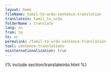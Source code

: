 ```yaml
---
layout: home
fileName: tamil-to-urdu-sentence-translation
translatein: tamil_to_urdu
folderName : translate
lang: en
from: ta
to: ur
permalink: /tamil-to-urdu-sentence-translation
tool: sentence-translations
nointernationalization: true
---
```

{% include section/translateinto.html %}
